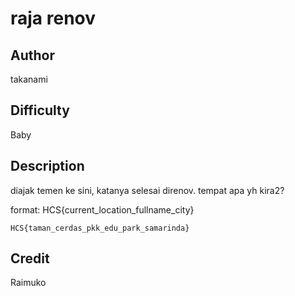 # raja renov

## Author

takanami

## Difficulty

Baby

## Description

diajak temen ke sini, katanya selesai direnov. tempat apa yh kira2?

format: HCS{current_location_fullname_city}

```
HCS{taman_cerdas_pkk_edu_park_samarinda}
```

## Credit

Raimuko
